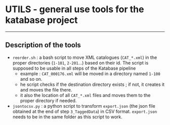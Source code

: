 # UTILS - general use tools for the katabase project

---

## Description of the tools
- `reorder.sh` : a bash script to move XML catalogues (`CAT_*.xml`) in the proper directories (`1-101`, `2-201`...) based on their id. The script is supposed to be usable in 
all steps of the Katabase pipeline
	- example : `CAT_000176.xml` will be moved in a directory named `1-100` and so on. 
	- he script checks if the destination directory exists ; if not, it creates it and moves the file there. 
	- it also the location of all `CAT_*.xml` files and moves them to the proper directory if needed.
- `jsontocsv.py` : a python script to transform `export.json` (the json file obtained at the end of step `3_TaggedData`) in CSV format. `export.json` 
needs to be in the same folder as this script to work.
